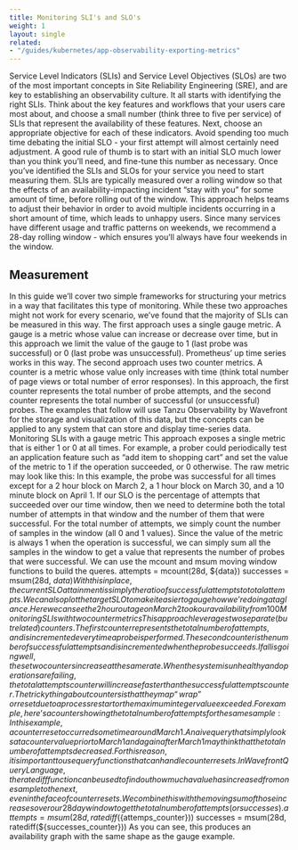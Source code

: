 ```yaml
---
title: Monitoring SLI's and SLO's
weight: 1
layout: single
related:
- "/guides/kubernetes/app-observability-exporting-metrics"
---
```

Service Level Indicators (SLIs) and Service Level Objectives (SLOs) are two of the most important concepts in Site Reliability Engineering (SRE), and are key to establishing an observability culture.
It all starts with identifying the right SLIs. Think about the key features and workflows that your users care most about, and choose a small number (think three to five per service) of SLIs that represent the availability of these features. Next, choose an appropriate objective for each of these indicators. Avoid spending too much time debating the initial SLO - your first attempt will almost certainly need adjustment. A good rule of thumb is to start with an initial SLO much lower than you think you’ll need, and fine-tune this number as necessary.
Once you’ve identified the SLIs and SLOs for your service you need to start measuring them. SLIs are typically measured over a rolling window so that the effects of an availability-impacting incident “stay with you” for some amount of time, before rolling out of the window. This approach helps teams to adjust their behavior in order to avoid multiple incidents occurring in a short amount of time, which leads to unhappy users. Since many services have different usage and traffic patterns on weekends, we recommend a 28-day rolling window - which ensures you’ll always have four weekends in the window.

## Measurement
In this guide we’ll cover two simple frameworks for structuring your metrics in a way that facilitates this type of monitoring. While these two approaches might not work for every scenario, we’ve found that the majority of SLIs can be measured in this way.
The first approach uses a single gauge metric. A gauge is a metric whose value can increase or decrease over time, but in this approach we limit the value of the gauge to 1 (last probe was successful) or 0 (last probe was unsuccessful). Prometheus’ up time series works in this way.
The second approach uses two counter metrics.  A counter is a metric whose value only increases with time (think total number of page views or total number of error responses). In this approach, the first counter represents the total number of probe attempts, and the second counter represents the total number of successful (or unsuccessful) probes.
The examples that follow will use Tanzu Observability by Wavefront for the storage and visualization of this data, but the concepts can be applied to any system that can store and display time-series data.
Monitoring SLIs with a gauge metric
This approach exposes a single metric that is either 1 or 0 at all times. For example, a prober could periodically test an application feature such as “add item to shopping cart” and set the value of the metric to 1 if the operation succeeded, or 0 otherwise.
The raw metric may look like this:
In this example, the probe was successful for all times except for a 2 hour block on March 2, a 1 hour block on March 30, and a 10 minute block on April 1.
If our SLO is the percentage of attempts that succeeded over our time window, then we need to determine both the total number of attempts in that window and the number of them that were successful. For the total number of attempts, we simply count the number of samples in the window (all 0 and 1 values). Since the value of the metric is always 1 when the operation is successful, we can simply sum all the samples in the window to get a value that represents the number of probes that were successful.
We can use the mcount and msum moving window functions to build the queres.
attempts = mcount(28d, ${data})
successes = msum(28d, ${data})
With this in place, the current SLO attainment is simply the ratio of successful attempts to total attempts. We can also plot the target SLO to make it easier to gauge how we’re doing at a glance.
Here we can see the 2 hour outage on March 2 took our availability from 100% down to 99.7% (still above our 99.5% SLO). The impact of the outage remains for 28 days, and the error budget is recovered on March 30, bringing the availability over the window back to 100%. This is short-lived, as the subsequent outages on March 30 and April 1 consume additional error budget, which will be reclaimed 28 days in the future.
Monitoring SLIs with two counter metrics
This approach leverages two separate (but related) counters. The first counter represents the total number of attempts, and is incremented every time a probe is performed. The second counter is the number of successful attempts and is incremented when the probe succeeds. If all is going well, these two counters increase at the same rate. When the system is unhealthy and operations are failing, the total attempts counter will increase faster than the successful attempts counter. The tricky thing about counters is that they map “wrap” or reset due to a process restart or the maximum integer value exceeded. For example, here’s a counter showing the total number of attempts for the same sample: 
In this example, a counter reset occurred sometime around March 1. A naive query that simply looks at a counter value prior to March 1 and again after March 1 may think that the total number of attempts decreased. For this reason, it is important to use query functions that can handle counter resets. In Wavefront Query Language, the ratediff function can be used to find out how much a value has increased from one sample to the next, even in the face of counter resets. We combine this with the moving sum of those increases over our 28 day window to get the total number of attempts (or successes).
attempts = msum(28d, ratediff(${attemps_counter}))
successes = msum(28d, ratediff(${successes_counter}))
As you can see, this produces an availability graph with the same shape as the gauge example.
